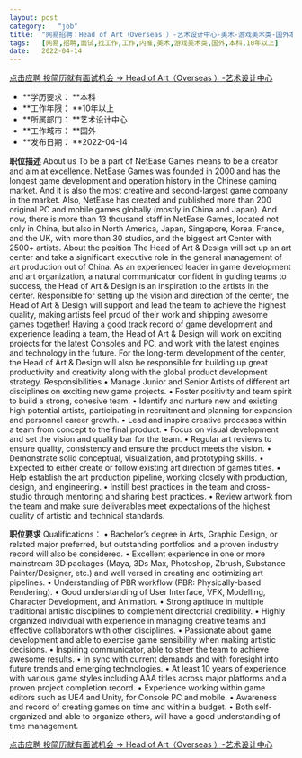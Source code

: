 ```yaml
---
layout:	post
category:	"job"
title:	"网易招聘：Head of Art（Overseas ）-艺术设计中心-美术-游戏美术类-国外本科10年以上"
tags:	[网易,招聘,面试,找工作,工作,内推,美术,游戏美术类,国外,本科,10年以上]
date:	2022-04-14
---
```


[点击应聘 投简历就有面试机会 -> Head of Art（Overseas ）-艺术设计中心](http://mobile.bole.netease.com/bole/boleDetail?id=39558&employeeId=346f03c3cda5f04c&key=all)



- **学历要求： **本科
- **工作年限： **10年以上
- **所属部门： **艺术设计中心
- **工作城市： **国外
- **发布日期： **2022-04-14



**职位描述**
About us
To be a part of NetEase Games means to be a creator and aim at excellence.
NetEase Games was founded in 2000 and has the longest game development and operation history in the Chinese gaming market. And it is also the most creative and second-largest game company in the market.
Also, NetEase has created and published more than 200 original PC and mobile games globally (mostly in China and Japan). And now, there is more than 13 thousand staff in NetEase Games, located not only in China, but also in North America, Japan, Singapore, Korea, France, and the UK, with more than 30 studios, and the biggest art Center with 2500+ artists.
About the position
The Head of Art &amp; Design will set up an art center and take a significant executive role in the general management of art production out of China. As an experienced leader in game development and art organization, a natural communicator confident in guiding teams to success, the Head of Art &amp; Design is an inspiration to the artists in the center. Responsible for setting up the vision and direction of the center, the Head of Art &amp; Design will support and lead the team to achieve the highest quality, making artists feel proud of their work and shipping awesome games together!
Having a good track record of game development and experience leading a team, the Head of Art &amp; Design will work on exciting projects for the latest Consoles and PC, and work with the latest engines and technology in the future. For the long-term development of the center, the Head of Art &amp; Design will also be responsible for building up great productivity and creativity along with the global product development strategy.
Responsibilities
•	Manage Junior and Senior Artists of different art disciplines on exciting new game projects.
•	Foster positivity and team spirit to build a strong, cohesive team.
•	Identify and nurture new and existing high potential artists, participating in recruitment and planning for expansion and personnel career growth.
•	Lead and inspire creative processes within a team from concept to the final product.
•	Focus on visual development and set the vision and quality bar for the team.
•	Regular art reviews to ensure quality, consistency and ensure the product meets the vision.
•	Demonstrate solid conceptual, visualization, and prototyping skills.
•	Expected to either create or follow existing art direction of games titles.
•	Help establish the art production pipeline, working closely with production, design, and engineering.
•	Instill best practices in the team and cross-studio through mentoring and sharing best practices.
•	Review artwork from the team and make sure deliverables meet expectations of the highest quality of artistic and technical standards.



**职位要求**
Qualifications：
•	Bachelor’s degree in Arts, Graphic Design, or related major preferred, but outstanding portfolios and a proven industry record will also be considered.
•	Excellent experience in one or more mainstream 3D packages (Maya, 3Ds Max, Photoshop, Zbrush, Substance Painter/Designer, etc.) and well versed in creating and optimizing art pipelines.
•	Understanding of PBR workflow (PBR: Physically-based Rendering).
•	Good understanding of User Interface, VFX, Modelling, Character Development, and Animation.
•	Strong aptitude in multiple traditional artistic disciplines to complement directorial credibility.
•	Highly organized individual with experience in managing creative teams and effective collaborators with other disciplines.
•	Passionate about game development and able to exercise game sensibility when making artistic decisions.
•	Inspiring communicator, able to steer the team to achieve awesome results.
•	In sync with current demands and with foresight into future trends and emerging technologies.
•	At least 10 years of experience with various game styles including AAA titles across major platforms and a proven project completion record.
•	Experience working within game editors such as UE4 and Unity, for Console PC and mobile.
•	Awareness and record of creating games on time and within a budget.
•	Both self-organized and able to organize others, will have a good understanding of time management.



[点击应聘 投简历就有面试机会 -> Head of Art（Overseas ）-艺术设计中心](http://mobile.bole.netease.com/bole/boleDetail?id=39558&employeeId=346f03c3cda5f04c&key=all)